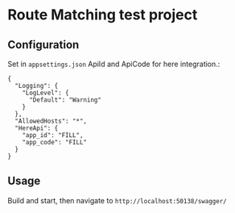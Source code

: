 # Route Matching test project

## Configuration

Set in `appsettings.json` ApiId and ApiCode for here integration.:
```
{
  "Logging": {
    "LogLevel": {
      "Default": "Warning"
    }
  },
  "AllowedHosts": "*",
  "HereApi": {
    "app_id": "FILL",
    "app_code": "FILL"
  }
}
```

## Usage
Build and start, then navigate to `http://localhost:50138/swagger/`

